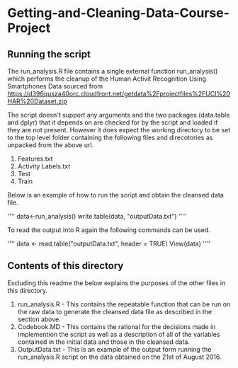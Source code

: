 # Getting-and-Cleaning-Data-Course-Project

## Running the script

The run_analysis.R file contains a single external function run_analysis() which performs the cleanup of the Human Activit Recognition Using Smartphones Data sourced from https://d396qusza40orc.cloudfront.net/getdata%2Fprojectfiles%2FUCI%20HAR%20Dataset.zip

The script doesn't support any arguments and the two packages (data.table and dplyr) that it depends on are checked for by the script and loaded if they are not present. However it does expect the working directory to be set to the top level folder containing the following files and direcotories as unpacked from the above url.

1. Features.txt
2. Activity Labels.txt
3. Test
4. Train

Below is an example of how to run the script and obtain the cleansed data file.

''''
data<-run_analysis()
write.table(data, "outputData.txt")
''''

To read the output into R again the following commands can be used.

''''
data <- read.table("outputData.txt", header = TRUE) 
View(data)
''''

## Contents of this directory

Excluding this readme the below explains the purposes of the other files in this directory.

1. run_analysis.R - This contains the repeatable function that can be run on the raw data to generate the cleansed data file as described in the section above.
2. Codebook.MD - This contains the rational for the decisions made in implemention the script as well as a description of all of the variables contained in the initial data and those in the cleansed data.
3. OutputData.txt - This is an example of the output form running the run_analysis.R script on the data obtained on the 21st of August 2016.


